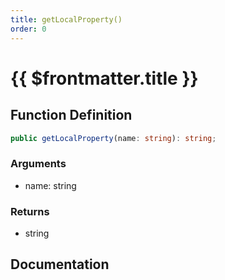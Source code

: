 ```yaml
---
title: getLocalProperty()
order: 0
---
```


# {{ $frontmatter.title }}

## Function Definition

```ts
public getLocalProperty(name: string): string;
```

### Arguments

* name: string

### Returns

* string

## Documentation

<!--@include: ./parts/getLocalProperty.md-->
